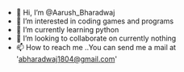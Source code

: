 - 👋 Hi, I’m @Aarush_Bharadwaj
- 👀 I’m interested in coding games and programs
- 🌱 I’m currently learning python
- 💞️ I’m looking to collaborate on currently nothing
- 📫 How to reach me ..You can send me a mail at 'abharadwaj1804@gmail.com'

<!---
aarush-dev-1804/aarush-dev-1804 is a ✨ special ✨ repository because its `README.md` (this file) appears on your GitHub profile.
You can click the Preview link to take a look at your changes.
--->
